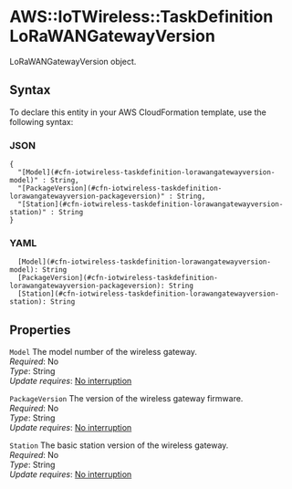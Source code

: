 # AWS::IoTWireless::TaskDefinition LoRaWANGatewayVersion<a name="aws-properties-iotwireless-taskdefinition-lorawangatewayversion"></a>

LoRaWANGatewayVersion object\.

## Syntax<a name="aws-properties-iotwireless-taskdefinition-lorawangatewayversion-syntax"></a>

To declare this entity in your AWS CloudFormation template, use the following syntax:

### JSON<a name="aws-properties-iotwireless-taskdefinition-lorawangatewayversion-syntax.json"></a>

```
{
  "[Model](#cfn-iotwireless-taskdefinition-lorawangatewayversion-model)" : String,
  "[PackageVersion](#cfn-iotwireless-taskdefinition-lorawangatewayversion-packageversion)" : String,
  "[Station](#cfn-iotwireless-taskdefinition-lorawangatewayversion-station)" : String
}
```

### YAML<a name="aws-properties-iotwireless-taskdefinition-lorawangatewayversion-syntax.yaml"></a>

```
  [Model](#cfn-iotwireless-taskdefinition-lorawangatewayversion-model): String
  [PackageVersion](#cfn-iotwireless-taskdefinition-lorawangatewayversion-packageversion): String
  [Station](#cfn-iotwireless-taskdefinition-lorawangatewayversion-station): String
```

## Properties<a name="aws-properties-iotwireless-taskdefinition-lorawangatewayversion-properties"></a>

`Model`  <a name="cfn-iotwireless-taskdefinition-lorawangatewayversion-model"></a>
The model number of the wireless gateway\.  
*Required*: No  
*Type*: String  
*Update requires*: [No interruption](https://docs.aws.amazon.com/AWSCloudFormation/latest/UserGuide/using-cfn-updating-stacks-update-behaviors.html#update-no-interrupt)

`PackageVersion`  <a name="cfn-iotwireless-taskdefinition-lorawangatewayversion-packageversion"></a>
The version of the wireless gateway firmware\.  
*Required*: No  
*Type*: String  
*Update requires*: [No interruption](https://docs.aws.amazon.com/AWSCloudFormation/latest/UserGuide/using-cfn-updating-stacks-update-behaviors.html#update-no-interrupt)

`Station`  <a name="cfn-iotwireless-taskdefinition-lorawangatewayversion-station"></a>
The basic station version of the wireless gateway\.  
*Required*: No  
*Type*: String  
*Update requires*: [No interruption](https://docs.aws.amazon.com/AWSCloudFormation/latest/UserGuide/using-cfn-updating-stacks-update-behaviors.html#update-no-interrupt)